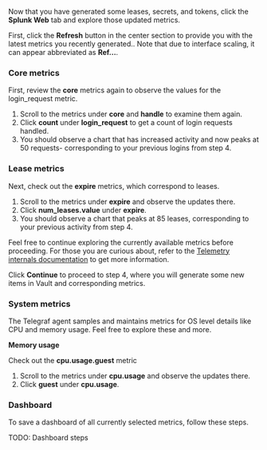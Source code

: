 Now that you have generated some leases, secrets, and tokens, click the **Splunk Web** tab and explore those updated metrics.

First, click the **Refresh** button in the center section to provide you with the latest metrics you recently generated.. Note that due to interface scaling, it can appear abbreviated as **Ref...**.

### Core metrics

First, review the **core** metrics again to observe the values for the login_request metric.

1. Scroll to the metrics under **core** and **handle** to examine them again.
1. Click **count** under **login_request** to get a count of login requests handled.
1. You should observe a chart that has increased activity and now peaks at 50 requests- corresponding to your previous logins from step 4.

### Lease metrics

Next, check out the **expire** metrics, which correspond to leases.

1. Scroll to the metrics under **expire** and observe the updates there.
1. Click **num_leases.value** under **expire**.
1. You should observe a chart that peaks at 85 leases, corresponding to your previous activity from step 4.

Feel free to continue exploring the currently available metrics before proceeding. For those you are curious about, refer to the [Telemetry internals documentation](https://www.vaultproject.io/docs/internals/telemetry) to get more information.

Click **Continue** to proceed to step 4, where you will generate some new items in Vault and corresponding metrics.

### System metrics

The Telegraf agent samples and maintains metrics for OS level details like CPU and memory usage. Feel free to explore these and more.

**Memory usage**

Check out the **cpu.usage.guest** metric

1. Scroll to the metrics under **cpu.usage** and observe the updates there.
1. Click **guest** under **cpu.usage**.


### Dashboard

To save a dashboard of all currently selected metrics, follow these steps.

TODO: Dashboard steps
